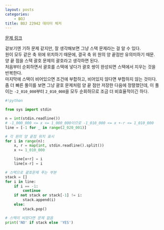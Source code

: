 ```yaml
---
layout: posts
categories:
    - BOJ
title: BOJ 22942 데이터 체커
---
```


[문제 링크](https://www.acmicpc.net/problem/22942)

겉보기엔 기하 문제 같지만, 잘 생각해보면 그냥 스택 문제라는 걸 알 수 있다.  
원이 모두 같은 축 위에 위치하기 때문에, 결국 축 위 원의 양 끝점만 유의미하기 때문.  
양 끝 점을 스택 괄호 문제의 괄호라고 생각하면 된다.  
처음부터 순회하면서 괄호를 스택에 넣다가 괄호 쌍이 완성되면 스택에서 지우는 것을 반복한다.  
마지막에 스택이 비어있으면 조건에 부합하고, 비어있지 않다면 부합하지 않는 것이다.  
좀 더 빠른 풀이를 보면 그냥 괄호 문제처럼 양 끝 점만 저장한 다음에 정렬했던데, 
이 풀이는 `-2_010_000`부터 `2_010_000`을 모두 순회하므로 조금 더 비효율적이긴 하다.

```python
#!python

from sys import stdin

n = int(stdin.readline())
# -1_000_000 <= x <= 1_000_000이므로 -1_010_000 <= x +-r <= 1_010_000
line = [-1 for _ in range(2_020_001)]

# 각 원의 양 끝점 위치 표시
for i in range(n):
    x, r = map(int, stdin.readline().split())
    x += 1_010_000

    line[x+r] = i
    line[x-r] = i

# 스택으로 괄호문제 푸는 부분
stack = []
for i in line:
    if i == -1:
        continue
    if not stack or stack[-1] != i:
        stack.append(i)
    else:
        stack.pop()

# 스택이 비었다면 문제 없음
print('NO' if stack else 'YES')
```

